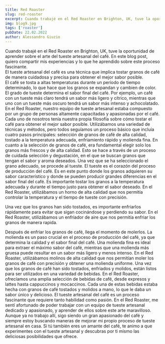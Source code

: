 ```yaml
---
title: Red Roaster
slug: red-roaster
excerpt: Cuando trabajé en el Red Roaster en Brighton, UK, tuve la oportunidad de aprender sobre el arte del tueste artesanal del café. En este blog post, quiero compartir mis experiencias y lo que he aprendido sobre este proceso fascinante.
img: blog9.jpg
tags: ['roaster']
pubDate: 22.02.2022
author: Alessandro Giuzio
---
```


Cuando trabajé en el Red Roaster en Brighton, UK, tuve la oportunidad de aprender sobre el arte del tueste artesanal del café. En este blog post, quiero compartir mis experiencias y lo que he aprendido sobre este proceso fascinante.
</br>
El tueste artesanal del café es una técnica que implica tostar granos de café de manera cuidadosa y precisa para obtener el mejor sabor posible. </br>
El café se tosta a altas temperaturas durante un período de tiempo determinado, lo que hace que los granos se expandan y cambien de color. El grado de tueste determina el sabor final del café. Por ejemplo, un café con un tueste más claro tendrá un sabor más ligero y cítrico, mientras que uno con un tueste más oscuro tendrá un sabor más intenso y achocolatado. </br>
En el Red Roaster, nuestro equipo de tueste artesanal estaba compuesto por un grupo de personas altamente capacitadas y apasionadas por el café.
</br>
Cada uno de nosotros tenía nuestra propia filosofía sobre cómo tostar el café para obtener el mejor sabor posible. Utilizábamos una variedad de técnicas y métodos, pero todos seguíamos un proceso básico que incluía cuatro pasos principales: selección de granos de café de alta calidad, tostado a la temperatura adecuada, enfriamiento rápido y molienda fina.
En cuanto a la selección de granos de café, era fundamental elegir solo los granos más frescos y de alta calidad. Esto se hace a través de un proceso de cuidada selección y degustación, en el que se buscan granos que tengan el sabor y aroma deseados. Una vez que se ha seleccionado el grano adecuado, se procede al tueste.
El tueste es el corazón del proceso de producción del café. Es en este punto donde los granos adquieren su sabor característico y donde se pueden producir grandes diferencias en el sabor final del café. Es importante tostar los granos a la temperatura adecuada y durante el tiempo justo para obtener el sabor deseado. En el Red Roaster, utilizábamos un horno de alta calidad que nos permitía controlar la temperatura y el tiempo de tueste con precisión.

Una vez que los granos han sido tostados, es importante enfriarlos rápidamente para evitar que sigan cocinándose y perdiendo su sabor. En el Red Roaster, utilizábamos un enfriador de aire que nos permitía enfriar los granos de manera rapida.

Después de enfriar los granos de café, llega el momento de molerlos. La molienda es un paso crucial en el proceso de producción del café, ya que determina la calidad y el sabor final del café. Una molienda fina es ideal para extraer el máximo sabor del café, mientras que una molienda más gruesa puede resultar en un sabor más ligero y menos intenso. En el Red Roaster, utilizábamos molinos de alta calidad que nos permitían moler los granos de café con precisión y obtener una molienda uniforme.
Una vez que los granos de café han sido tostados, enfriados y molidos, están listos para ser utilizados en una variedad de bebidas. En el Red Roaster, ofrecíamos una amplia selección de bebidas de café, desde expresos y lattes hasta cappuccinos y mocaccinos. Cada una de estas bebidas estaba hecha con granos de café tostados y molidos a mano, lo que le daba un sabor único y delicioso.
El tueste artesanal del café es un proceso fascinante que requiere tanto habilidad como pasión. En el Red Roaster, me sentí afortunado de poder trabajar con un equipo de tueste artesanal dedicado y apasionado, y aprender de ellos sobre este arte maravilloso. Aunque ya no trabajo allí, sigo siendo un gran apasionado del café y siempre estoy buscando maneras de mejorar mi propio proceso de tueste artesanal en casa. Si tú también eres un amante del café, te animo a que experimentes con el tueste artesanal y descubras por ti mismo las deliciosas posibilidades que ofrece.
